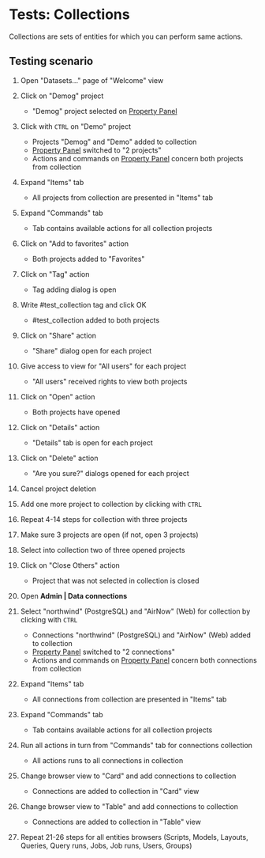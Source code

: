 <!-- TITLE: Tests: Collections -->
<!-- SUBTITLE: -->

# Tests: Collections

Collections are sets of entities for which you can perform same actions.

## Testing scenario

1. Open "Datasets..." page of "Welcome" view

1. Click on "Demog" project
   * "Demog" project selected on [Property Panel](../overview/property-panel.md)
     
1. Click with ```CTRL``` on "Demo" project
   * Projects "Demog" and "Demo" added to collection
   * [Property Panel](../overview/property-panel.md) switched to "2 projects"
   * Actions and commands on [Property Panel](../overview/property-panel.md) concern both projects from collection
   
1. Expand "Items" tab
   * All projects from collection are presented in "Items" tab
   
1. Expand "Commands" tab
   * Tab contains available actions for all collection projects
   
1. Click on "Add to favorites" action
   * Both projects added to "Favorites"

1. Click on "Tag" action
   * Tag adding dialog is open
      
1. Write \#test_collection tag and click OK
   * \#test_collection added to both projects
   
1. Click on "Share" action
   * "Share" dialog open for each project
   
1. Give access to view for "All users" for each project
   * "All users" received rights to view both projects

1. Click on "Open" action
   * Both projects have opened
   
1. Click on "Details" action
   * "Details" tab is open for each project
   
1. Click on "Delete" action
   * "Are you sure?" dialogs opened for each project
   
1. Cancel project deletion    

1. Add one more project to collection by clicking with ```CTRL```

1. Repeat 4-14 steps for collection with three projects

1. Make sure 3 projects are open (if not, open 3 projects)

1. Select into collection two of three opened projects

1. Click on "Close Others" action
   * Project that was not selected in collection is closed
   
1. Open **Admin | Data connections**

1. Select "northwind" (PostgreSQL) and "AirNow" (Web) for collection by clicking with ```CTRL```
   * Connections "northwind" (PostgreSQL) and "AirNow" (Web) added to collection
   * [Property Panel](../overview/property-panel.md) switched to "2 connections"
   * Actions and commands on [Property Panel](../overview/property-panel.md) concern both connections from collection
   
1. Expand "Items" tab
   * All connections from collection are presented in "Items" tab
   
1. Expand "Commands" tab
   * Tab contains available actions for all collection projects
   
1. Run all actions in turn from "Commands" tab for connections collection 
   * All actions runs to all connections in collection
   
1. Change browser view to "Card" and add connections to collection 
   * Connections are added to collection in "Card" view

1. Change browser view to "Table" and add connections to collection 
   * Connections are added to collection in "Table" view

1. Repeat 21-26 steps for all entities browsers (Scripts, Models, Layouts, Queries, Query runs, Jobs, Job runs, Users, Groups)
